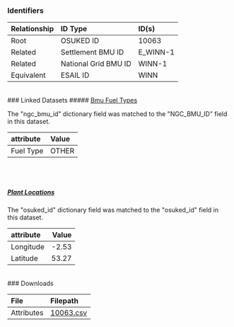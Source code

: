 ### Identifiers

| Relationship   | ID Type              | ID(s)    |
|:---------------|:---------------------|:---------|
| Root           | OSUKED ID            | 10063    |
| Related        | Settlement BMU ID    | E_WINN-1 |
| Related        | National Grid BMU ID | WINN-1   |
| Equivalent     | ESAIL ID             | WINN     |

<br>
### Linked Datasets
##### <a href="https://raw.githubusercontent.com/OSUKED/Dictionary-Datasets/main/datasets/bmu-fuel-types/datapackage.json">Bmu Fuel Types</a>



The "ngc_bmu_id" dictionary field was matched to the "NGC_BMU_ID" field in this dataset.

| attribute   | Value   |
|:------------|:--------|
| Fuel Type   | OTHER   |

<br><br>
##### <a href="https://raw.githubusercontent.com/OSUKED/Dictionary-Datasets/main/datasets/plant-locations/datapackage.json">Plant Locations</a>



The "osuked_id" dictionary field was matched to the "osuked_id" field in this dataset.

| attribute   |   Value |
|:------------|--------:|
| Longitude   |   -2.53 |
| Latitude    |   53.27 |


<br>
### Downloads


| File       | Filepath                                                                              |
|:-----------|:--------------------------------------------------------------------------------------|
| Attributes | [10063.csv](https://osuked.github.io/Power-Station-Dictionary/object_attrs/10063.csv) |
